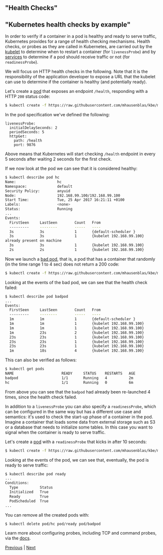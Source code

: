 ## "Health Checks"
## "Kubernetes health checks by example"

In order to verify if a container in a pod is healthy and ready to serve traffic,
Kubernetes provides for a range of health checking mechanisms. Health checks,
or probes as they are called in Kubernetes, are carried out
by the [kubelet](https://kubernetes.io/docs/admin/kubelet/) to determine when to
restart a container (for `livenessProbe`) and by [services](/services/) to
determine if a pod should receive traffic or not (for `readinessProbe`).

We will focus on HTTP health checks in the following. Note that it is the responsibility
of the application developer to expose a URL that the kubelet can
use to determine if the container is healthy (and potentially ready).

Let's create a [pod](https://github.com/mhausenblas/kbe/blob/master/specs/healthz/pod.yaml)
that exposes an endpoint `/health`, responding with a HTTP `200` status code:

```bash
$ kubectl create -f https://raw.githubusercontent.com/mhausenblas/kbe/master/specs/healthz/pod.yaml
```

In the pod specification we've defined the following:

```
livenessProbe:
  initialDelaySeconds: 2
  periodSeconds: 5
  httpGet:
    path: /health
    port: 9876
```

Above means that Kubernetes will start checking `/health` endpoint in every 5 seconds after waiting 2 seconds for the first check.

If we now look at the pod we can see that it is considered healthy:

```bash
$ kubectl describe pod hc
Name:                   hc
Namespace:              default
Security Policy:        anyuid
Node:                   192.168.99.100/192.168.99.100
Start Time:             Tue, 25 Apr 2017 16:21:11 +0100
Labels:                 <none>
Status:                 Running
...
Events:
  FirstSeen     LastSeen        Count   From                            SubobjectPath           Type            Reason          Message
  ---------     --------        -----   ----                            -------------           --------        ------          -------
  3s            3s              1       {default-scheduler }                                    Normal          Scheduled       Successfully assigned hc to 192.168.99.100
  3s            3s              1       {kubelet 192.168.99.100}        spec.containers{sise}   Normal          Pulled          Container image "mhausenblas/simpleservice:0.5.0"
already present on machine
  3s            3s              1       {kubelet 192.168.99.100}        spec.containers{sise}   Normal          Created         Created container with docker id 8a628578d6ad; Security:[seccomp=unconfined]
  2s            2s              1       {kubelet 192.168.99.100}        spec.containers{sise}   Normal          Started         Started container with docker id 8a628578d6ad
```

Now we launch a [bad pod](https://github.com/mhausenblas/kbe/blob/master/specs/healthz/badpod.yaml),
that is, a pod that has a container that randomly (in the time range 1 to 4 sec)
does not return a 200 code:

```bash
$ kubectl create -f https://raw.githubusercontent.com/mhausenblas/kbe/master/specs/healthz/badpod.yaml
```

Looking at the events of the bad pod, we can see that the health check failed:

```bash
$ kubectl describe pod badpod
...
Events:
  FirstSeen     LastSeen        Count   From                            SubobjectPath           Type            Reason          Message
  ---------     --------        -----   ----                            -------------           --------        ------          -------
  1m            1m              1       {default-scheduler }                                    Normal          Scheduled       Successfully assigned badpod to 192.168.99.100
  1m            1m              1       {kubelet 192.168.99.100}        spec.containers{sise}   Normal          Created         Created container with docker id 7dd660f04945; Security:[seccomp=unconfined]
  1m            1m              1       {kubelet 192.168.99.100}        spec.containers{sise}   Normal          Started         Started container with docker id 7dd660f04945
  1m            23s             2       {kubelet 192.168.99.100}        spec.containers{sise}   Normal          Pulled          Container image "mhausenblas/simpleservice:0.5.0" already present on machine
  23s           23s             1       {kubelet 192.168.99.100}        spec.containers{sise}   Normal          Killing         Killing container with docker id 7dd660f04945: pod "badpod_default(53e5c06a-29cb-11e7-b44f-be3e8f4350ff)" container "sise" is unhealthy, it will be killed and re-created.
  23s           23s             1       {kubelet 192.168.99.100}        spec.containers{sise}   Normal          Created         Created container with docker id ec63dc3edfaa; Security:[seccomp=unconfined]
  23s           23s             1       {kubelet 192.168.99.100}        spec.containers{sise}   Normal          Started         Started container with docker id ec63dc3edfaa
  1m            18s             4       {kubelet 192.168.99.100}        spec.containers{sise}   Warning         Unhealthy       Liveness probe failed: Get http://172.17.0.4:9876/health: net/http: request canceled (Client.Timeout exceeded while awaiting headers)
```

This can also be verified as follows:

```bash
$ kubectl get pods
NAME                      READY     STATUS    RESTARTS   AGE
badpod                    1/1       Running   4          2m
hc                        1/1       Running   0          6m
```

From above you can see that the `badpod` had already been re-launched 4 times,
since the health check failed.

In addition to a `livenessProbe` you can also specify a `readinessProbe`, which
can be configured in the same way but has a different use case and semantics:
it's used to check the start-up phase of a container in the pod. Imagine a container
that loads some data from external storage such as S3 or a database that needs
to initialize some tables. In this case you want to signal when the container is
ready to serve traffic.

Let's create a [pod](https://github.com/mhausenblas/kbe/blob/master/specs/healthz/ready.yaml)
with a `readinessProbe` that kicks in after 10 seconds:

```bash
$ kubectl create -f https://raw.githubusercontent.com/mhausenblas/kbe/master/specs/healthz/ready.yaml
```

Looking at the events of the pod, we can see that, eventually, the pod is ready
to serve traffic:

```bash
$ kubectl describe pod ready
...
Conditions:                                                                                                                                                               [0/1888]
  Type          Status
  Initialized   True
  Ready         True
  PodScheduled  True
...
```
You can remove all the created pods with:

```bash
$ kubectl delete pod/hc pod/ready pod/badpod
```

Learn more about configuring probes, including TCP and command probes, via the
[docs](https://kubernetes.io/docs/tasks/configure-pod-container/configure-liveness-readiness-probes/).

[Previous](/page/k8s/page/sd) | [Next](/page/k8s/page/envs)
